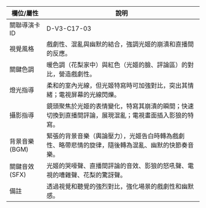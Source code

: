 | 欄位/屬性 | 說明 |
|---|---|
| 關聯導演卡ID | D-V3-C17-03 |
| 視覺風格 | 戲劇性、混亂與幽默的結合，強調光姬的崩潰和直播間的反應。 |
| 關鍵色調 | 暖色調（花梨家中）與紅色（光姬的臉、評論區）的對比，營造戲劇性。 |
| 燈光指導 | 柔和的室內光線，但光姬特寫時可加強對比，突出其情緒；電視屏幕的光線閃爍。 |
| 攝影指導 | 鏡頭聚焦於光姬的表情變化，特寫其崩潰的瞬間；快速切換到直播間評論，展現混亂；電視畫面插入影狼的特寫。 |
| 背景音樂 (BGM) | 緊張的背景音樂（輿論壓力），光姬告白時轉為戲劇性、略帶悲情的旋律，隨後轉為混亂、幽默的快節奏音樂。 |
| 關鍵音效 (SFX) | 光姬的哭嚎聲、直播間評論的音效、影狼的怒吼聲、電視的嘈雜聲、花梨的驚訝聲。 |
| 備註 | 透過視覺和聽覺的強烈對比，強化場景的戲劇性和幽默感。
